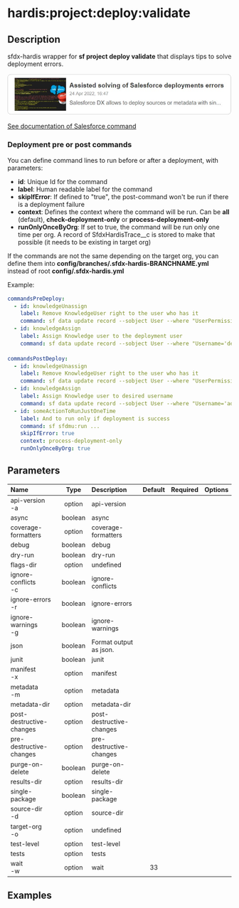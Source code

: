 <!-- This file has been generated with command 'sf hardis:doc:plugin:generate'. Please do not update it manually or it may be overwritten -->
# hardis:project:deploy:validate

## Description

sfdx-hardis wrapper for **sf project deploy validate** that displays tips to solve deployment errors.

[![Assisted solving of Salesforce deployments errors](https://github.com/hardisgroupcom/sfdx-hardis/raw/main/docs/assets/images/article-deployment-errors.jpg)](https://nicolas.vuillamy.fr/assisted-solving-of-salesforce-deployments-errors-47f3666a9ed0)

[See documentation of Salesforce command](https://developer.salesforce.com/docs/atlas.en-us.sfdx_cli_reference.meta/sfdx_cli_reference/cli_reference_project_commands_unified.htm#cli_reference_project_deploy_validate_unified)

### Deployment pre or post commands

You can define command lines to run before or after a deployment, with parameters:

- **id**: Unique Id for the command
- **label**: Human readable label for the command
- **skipIfError**: If defined to "true", the post-command won't be run if there is a deployment failure
- **context**: Defines the context where the command will be run. Can be **all** (default), **check-deployment-only** or **process-deployment-only**
- **runOnlyOnceByOrg**: If set to true, the command will be run only one time per org. A record of SfdxHardisTrace__c is stored to make that possible (it needs to be existing in target org)

If the commands are not the same depending on the target org, you can define them into **config/branches/.sfdx-hardis-BRANCHNAME.yml** instead of root **config/.sfdx-hardis.yml**

Example:

```yaml
commandsPreDeploy:
  - id: knowledgeUnassign
    label: Remove KnowledgeUser right to the user who has it
    command: sf data update record --sobject User --where "UserPermissionsKnowledgeUser='true'" --values "UserPermissionsKnowledgeUser='false'" --json
  - id: knowledgeAssign
    label: Assign Knowledge user to the deployment user
    command: sf data update record --sobject User --where "Username='deploy.github@myclient.com'" --values "UserPermissionsKnowledgeUser='true'" --json

commandsPostDeploy:
  - id: knowledgeUnassign
    label: Remove KnowledgeUser right to the user who has it
    command: sf data update record --sobject User --where "UserPermissionsKnowledgeUser='true'" --values "UserPermissionsKnowledgeUser='false'" --json
  - id: knowledgeAssign
    label: Assign Knowledge user to desired username
    command: sf data update record --sobject User --where "Username='admin-yser@myclient.com'" --values "UserPermissionsKnowledgeUser='true'" --json
  - id: someActionToRunJustOneTime
    label: And to run only if deployment is success
    command: sf sfdmu:run ...
    skipIfError: true
    context: process-deployment-only
    runOnlyOnceByOrg: true
```


## Parameters

| Name                     |  Type   | Description              | Default | Required | Options |
|:-------------------------|:-------:|:-------------------------|:-------:|:--------:|:-------:|
| api-version<br/>-a       | option  | api-version              |         |          |         |
| async                    | boolean | async                    |         |          |         |
| coverage-formatters      | option  | coverage-formatters      |         |          |         |
| debug                    | boolean | debug                    |         |          |         |
| dry-run                  | boolean | dry-run                  |         |          |         |
| flags-dir                | option  | undefined                |         |          |         |
| ignore-conflicts<br/>-c  | boolean | ignore-conflicts         |         |          |         |
| ignore-errors<br/>-r     | boolean | ignore-errors            |         |          |         |
| ignore-warnings<br/>-g   | boolean | ignore-warnings          |         |          |         |
| json                     | boolean | Format output as json.   |         |          |         |
| junit                    | boolean | junit                    |         |          |         |
| manifest<br/>-x          | option  | manifest                 |         |          |         |
| metadata<br/>-m          | option  | metadata                 |         |          |         |
| metadata-dir             | option  | metadata-dir             |         |          |         |
| post-destructive-changes | option  | post-destructive-changes |         |          |         |
| pre-destructive-changes  | option  | pre-destructive-changes  |         |          |         |
| purge-on-delete          | boolean | purge-on-delete          |         |          |         |
| results-dir              | option  | results-dir              |         |          |         |
| single-package           | boolean | single-package           |         |          |         |
| source-dir<br/>-d        | option  | source-dir               |         |          |         |
| target-org<br/>-o        | option  | undefined                |         |          |         |
| test-level               | option  | test-level               |         |          |         |
| tests                    | option  | tests                    |         |          |         |
| wait<br/>-w              | option  | wait                     |   33    |          |         |

## Examples


